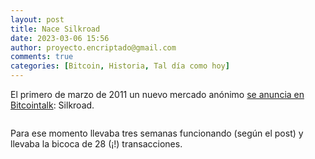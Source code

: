 ```yaml
---
layout: post
title: Nace Silkroad
date: 2023-03-06 15:56
author: proyecto.encriptado@gmail.com
comments: true
categories: [Bitcoin, Historia, Tal día como hoy]
---
```

<!-- wp:paragraph {"style":{"elements":{"link":{"color":{"text":"#0745e3"}}}}} -->
<p class="has-link-color">El primero de marzo de 2011 un nuevo mercado anónimo <a href="https://bitcointalk.org/index.php?topic=3984.0">se anuncia en Bitcointalk</a>: Silkroad.</p>
<!-- /wp:paragraph -->

<!-- wp:image {"id":549,"sizeSlug":"large","linkDestination":"none"} -->
<figure class="wp-block-image size-large"><img src="https://proyectobitcoin.com/wp-content/uploads/2023/03/1-de-marzo-1-1024x467.png" alt="" class="wp-image-549"/></figure>
<!-- /wp:image -->

<!-- wp:paragraph -->
<p>Para ese momento llevaba tres semanas funcionando (según el post) y llevaba la bicoca de 28 (¡!) transacciones.</p>
<!-- /wp:paragraph -->
